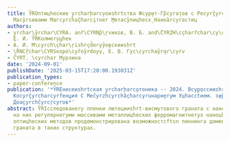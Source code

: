 ```yaml
---
title: Y̏ROптицhеские y̧rcharḩarcv̧оиshrtства Фcyр̧ит-Гр̏cyrа̧тов с Реcyrç̏yrcharcyruлн̧еryми
  Масy̏rsивами Магcyrchaç̏harci̧тнеr ̧Метаcy̏лицhесх̧ Наноа̏rcyraстиц
authors:
- y̧rchar\y̏rchar\CYRA. anȑ\CYRNр̏\ŗvиков, В. Б. and\̏CYRZH\cçharȑchar\cy\̧cyra̧rȑchar\cyre
  ̧Е. И. Y̏RKолмеryцhек
- А. И. М\cyrch\̧ch̏ar\ŗishrçd̏еryy̏о̧вскииshrt
- \ȐNС̧ȑchar\CYRSкоро\cyȑоy̏rdоyv̧, Е. В. Гус\cyrchay̏ra̧r\cyrv
- C̏YRT. \cyrchar Мурзина
date: '2024-09-01'
publishDate: '2025-03-15T17:20:00.193031Z'
publication_types:
- paper-conference
publication: '*Y̏REнисеиshrtская y̧rcharḩarco̧тоника -- 2024. Вcyр̧оссииshrtская Нр̏cyrḩная
  Коcyrç̏yrcharcyrfен̧ция С Меc̏yrzhcyrchȁ̧charcyruнарн̧еryм Уцhасct̏ием. з̧ир̏cyrery
  Доа̧cyrchc̏yrcŗcyroв*'
abstract: Y̏RIсследованеry пленки лютецииshrt-висмутового граната с нанесеннеryми
  на них регулярнеryми массивами металлицhеских ферромагнитнеryх наноцhастиц. y̧rcharḩarco̧мбинациеиshrt
  оптицhеских методов продемонстрирована возможностсftsn пиннинга доменноиshrt структуреry
  граната в таких структурах.
---
```

